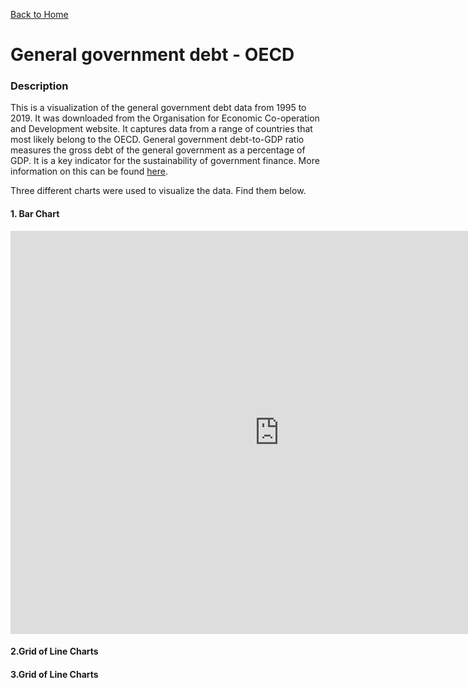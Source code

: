 
[Back to Home](https://jnrkufuor.github.io/kufuor-portfolio/) 
# General government debt - OECD
### Description
This is a visualization of the general government debt data from 1995 to 2019. It was downloaded from the Organisation for Economic Co-operation and Development website. It captures data from a range of countries that most likely belong to the OECD. 
General government debt-to-GDP ratio measures the gross debt of the general government as a percentage of GDP. It is a key indicator for the sustainability of government finance.
More information on this can be found [here](https://data.oecd.org/gga/general-government-debt.htm). 

Three different charts were used to visualize the data. Find them below.

#### 1. Bar Chart
<iframe src="https://data.oecd.org/chart/6gMB" width="860" height="645" style="border: 0" mozallowfullscreen="true" webkitallowfullscreen="true" allowfullscreen="true"><a href="https://data.oecd.org/chart/6gMB" target="_blank">OECD Chart: General government debt, Total, % of GDP, Annual, 2019</a></iframe>

#### 2.Grid of Line Charts
<div class="flourish-embed flourish-chart" data-src="visualisation/5290693"><script src="https://public.flourish.studio/resources/embed.js"></script></div>

#### 3.Grid of Line Charts
